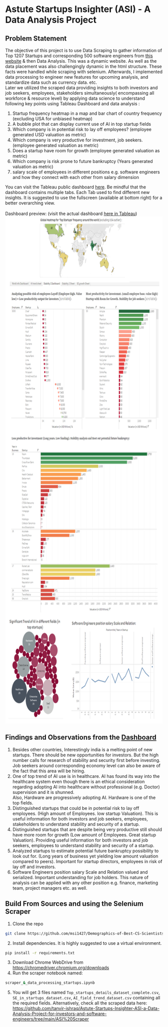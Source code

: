# Astute Startups Insighter (ASI) - A Data Analysis Project

## Problem Statement
The objective of this project is to use Data Scraping to gather information of Top 1207 Startups and corresponding 500 software engineers from [this website](https://topstartups.io/) & then Data Analysis. This was a dynamic website. As well as the data placement was also challengingly dynamic in the html structure. These facts were handled while scraping with selenium. Afterwards, I implemented data processing to engineer new features for upcoming analysis, and standardize data such as currency data. etc. <br/> 
Later we utilized the scraped data providing insights to both investors and job seekers, employees, stakeholders simultaneously( encompassing all workforce & resource level) by applying data science to understand following key points using Tableau Dashboard and data analysis   : 

1. Startup frequency heatmap in a map and bar chart of country frequency (excluding USA for unbiased heatmap)
2. A bubble plot that can display current use of AI in top startup fields
3. Which company is in potential risk to lay off employees? (employee generated USD valuation as metric)
4. Which company is very productive for investment, job seekers. (employee generated valuation as metric)
5. Does a startup have room for growth (employee generated valuation as metric)
6. Which company is risk prone to future bankruptcy (Years generated valuation as metric)
5. salary scale of employees in different positions e.g. software engineers and how they connect with each other from salary dimension

You can visit the Tableau public dashboard [here](https://public.tableau.com/app/profile/tanvir.ishraq.khan/viz/AstuteStartupsInsighter-Aprojectforinvestorssoftwareengineerssimultaneously/Stability2Sheet?publish=yes). Be mindful that the dashboard contains multiple tabs. Each Tab used to find different new insights. It is suggested to use the fullscreen (available at bottom right) for a better overarching view.<br><br>
Dashboard preview: (visit the actual dashboard [here in Tableau](https://public.tableau.com/app/profile/tanvir.ishraq.khan/viz/AstuteStartupsInsighter-Aprojectforinvestorssoftwareengineerssimultaneously/Stability2Sheet?publish=yes)) <br>
<img src = "tableau_dashboard_teaser_view.png" width="820" height="1619">

## Findings and Observations from the [Dashboard](https://public.tableau.com/app/profile/tanvir.ishraq.khan/viz/AstuteStartupsInsighter-Aprojectforinvestorssoftwareengineerssimultaneously/Stability2Sheet?publish=yes)
1. Besides other countries, Interestingly india is a melting point of new startups. There should be new opportunities for investors. But the high number calls for research of stability and security first before investing. <br>
Job seekers around corresponding economy level can also be aware of the fact that this area will be hiring.
2. One of top trend of AI use is in healthcare. AI has found its way into the healthcare system even though there is an ethical consideration regarding adopting AI into healthcare without professional (e.g. Doctor) supervision and it is shunned. <br>
Also, Hardware are progressively adopting AI. Hardware is one of the top fields.
3. Distinguished startups that could be in potential risk to lay off employees. (High amount of Employees. low startup Valuation). This is useful information for both investors and job seekers, employees, stakeholders to understand stability and security of a startup.
4. Distinguished startups that are despite being very productive still should have more room for growth (Low amount of Employees. Great startup Valuation). Providing useful information for both investors and job seekers, employees to understand stability and security of a startup.
5. Analyzed startups to estimate potential future bankruptcy possibility to look out for. (Long years of business yet yielding low amount valuation compared to peers). Important for startup directors, employees in risk of lay off and investors.
6. Software Engineers position salary Scale and Relation valued and serialized. Important understanding for job holders. This nature of analysis can be applied with any other position e.g. finance, marketing team, project managers etc. as well.


## Build From Sources and using the Selenium Scraper
1. Clone the repo
```bash
git clone https://github.com/msi1427/Demographics-of-Best-CS-Scientists-Worldwide.git
```
2. Install dependencies. It is highly suggested to use a virtual environment.
```bash
pip install -r requirements.txt
```
3. Download Chrome WebDrive from https://chromedriver.chromium.org/downloads 
4. Run the scraper notebook named:
```bash
scraper_&_data_processing_startups.ipynb
```
5. You will get 3 files named `Top_startups_details_dataset_complete.csv`, `SE_in_startups_dataset.csv`, `AI_field_trend_dataset.csv` containing all the required fields. 
Alternatively, check all the scraped data here: https://github.com/tanvir-ishraq/Astute-Startups-Insighter-ASI-a-Data-Analysis-Project-for-investors-and-software-engineers/tree/main/ASI%20Scraper
